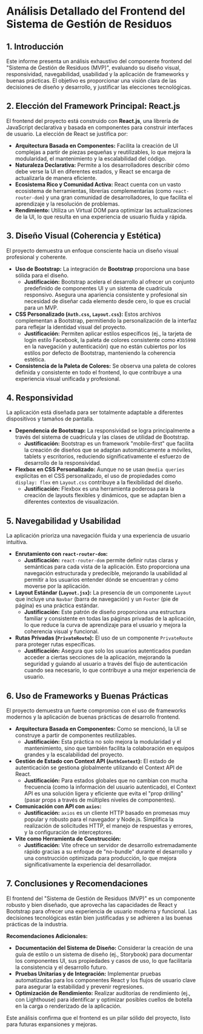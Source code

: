 # Análisis Detallado del Frontend del Sistema de Gestión de Residuos

## 1. Introducción

Este informe presenta un análisis exhaustivo del componente frontend del "Sistema de Gestión de Residuos (MVP)", evaluando su diseño visual, responsividad, navegabilidad, usabilidad y la aplicación de frameworks y buenas prácticas. El objetivo es proporcionar una visión clara de las decisiones de diseño y desarrollo, y justificar las elecciones tecnológicas.

## 2. Elección del Framework Principal: React.js

El frontend del proyecto está construido con **React.js**, una librería de JavaScript declarativa y basada en componentes para construir interfaces de usuario. La elección de React se justifica por:

*   **Arquitectura Basada en Componentes:** Facilita la creación de UI complejas a partir de piezas pequeñas y reutilizables, lo que mejora la modularidad, el mantenimiento y la escalabilidad del código.
*   **Naturaleza Declarativa:** Permite a los desarrolladores describir cómo debe verse la UI en diferentes estados, y React se encarga de actualizarla de manera eficiente.
*   **Ecosistema Rico y Comunidad Activa:** React cuenta con un vasto ecosistema de herramientas, librerías complementarias (como `react-router-dom`) y una gran comunidad de desarrolladores, lo que facilita el aprendizaje y la resolución de problemas.
*   **Rendimiento:** Utiliza un Virtual DOM para optimizar las actualizaciones de la UI, lo que resulta en una experiencia de usuario fluida y rápida.

## 3. Diseño Visual (Coherencia y Estética)

El proyecto demuestra un enfoque consciente hacia un diseño visual profesional y coherente.

*   **Uso de Bootstrap:** La integración de **Bootstrap** proporciona una base sólida para el diseño.
    *   **Justificación:** Bootstrap acelera el desarrollo al ofrecer un conjunto predefinido de componentes UI y un sistema de cuadrícula responsivo. Asegura una apariencia consistente y profesional sin necesidad de diseñar cada elemento desde cero, lo que es crucial para un MVP.
*   **CSS Personalizado (`Auth.css`, `Layout.css`):** Estos archivos complementan a Bootstrap, permitiendo la personalización de la interfaz para reflejar la identidad visual del proyecto.
    *   **Justificación:** Permiten aplicar estilos específicos (ej., la tarjeta de login estilo Facebook, la paleta de colores consistente como `#3b5998` en la navegación y autenticación) que no están cubiertos por los estilos por defecto de Bootstrap, manteniendo la coherencia estética.
*   **Consistencia de la Paleta de Colores:** Se observa una paleta de colores definida y consistente en todo el frontend, lo que contribuye a una experiencia visual unificada y profesional.

## 4. Responsividad

La aplicación está diseñada para ser totalmente adaptable a diferentes dispositivos y tamaños de pantalla.

*   **Dependencia de Bootstrap:** La responsividad se logra principalmente a través del sistema de cuadrícula y las clases de utilidad de Bootstrap.
    *   **Justificación:** Bootstrap es un framework "mobile-first" que facilita la creación de diseños que se adaptan automáticamente a móviles, tablets y escritorios, reduciendo significativamente el esfuerzo de desarrollo de la responsividad.
*   **Flexbox en CSS Personalizado:** Aunque no se usan `@media queries` explícitas en el CSS personalizado, el uso de propiedades como `display: flex` en `Layout.css` contribuye a la flexibilidad del diseño.
    *   **Justificación:** Flexbox es una herramienta poderosa para la creación de layouts flexibles y dinámicos, que se adaptan bien a diferentes contextos de visualización.

## 5. Navegabilidad y Usabilidad

La aplicación prioriza una navegación fluida y una experiencia de usuario intuitiva.

*   **Enrutamiento con `react-router-dom`:**
    *   **Justificación:** `react-router-dom` permite definir rutas claras y semánticas para cada vista de la aplicación. Esto proporciona una navegación estructurada y predecible, mejorando la usabilidad al permitir a los usuarios entender dónde se encuentran y cómo moverse por la aplicación.
*   **Layout Estándar (`Layout.jsx`):** La presencia de un componente `Layout` que incluye una `Navbar` (barra de navegación) y un `Footer` (pie de página) es una práctica estándar.
    *   **Justificación:** Este patrón de diseño proporciona una estructura familiar y consistente en todas las páginas privadas de la aplicación, lo que reduce la curva de aprendizaje para el usuario y mejora la coherencia visual y funcional.
*   **Rutas Privadas (`PrivateRoute`):** El uso de un componente `PrivateRoute` para proteger rutas específicas.
    *   **Justificación:** Asegura que solo los usuarios autenticados puedan acceder a ciertas secciones de la aplicación, mejorando la seguridad y guiando al usuario a través del flujo de autenticación cuando sea necesario, lo que contribuye a una mejor experiencia de usuario.

## 6. Uso de Frameworks y Buenas Prácticas

El proyecto demuestra un fuerte compromiso con el uso de frameworks modernos y la aplicación de buenas prácticas de desarrollo frontend.

*   **Arquitectura Basada en Componentes:** Como se mencionó, la UI se construye a partir de componentes reutilizables.
    *   **Justificación:** Esta práctica no solo mejora la modularidad y el mantenimiento, sino que también facilita la colaboración en equipos grandes y la escalabilidad del proyecto.
*   **Gestión de Estado con Context API (`AuthContext`):** El estado de autenticación se gestiona globalmente utilizando el Context API de React.
    *   **Justificación:** Para estados globales que no cambian con mucha frecuencia (como la información del usuario autenticado), el Context API es una solución ligera y eficiente que evita el "prop drilling" (pasar props a través de múltiples niveles de componentes).
*   **Comunicación con API con `axios`:**
    *   **Justificación:** `axios` es un cliente HTTP basado en promesas muy popular y robusto para el navegador y Node.js. Simplifica la realización de solicitudes HTTP, el manejo de respuestas y errores, y la configuración de interceptores.
*   **Vite como Herramienta de Construcción:**
    *   **Justificación:** Vite ofrece un servidor de desarrollo extremadamente rápido gracias a su enfoque de "no-bundle" durante el desarrollo y una construcción optimizada para producción, lo que mejora significativamente la experiencia del desarrollador.

## 7. Conclusiones y Recomendaciones

El frontend del "Sistema de Gestión de Residuos (MVP)" es un componente robusto y bien diseñado, que aprovecha las capacidades de React y Bootstrap para ofrecer una experiencia de usuario moderna y funcional. Las decisiones tecnológicas están bien justificadas y se adhieren a las buenas prácticas de la industria.

**Recomendaciones Adicionales:**

*   **Documentación del Sistema de Diseño:** Considerar la creación de una guía de estilo o un sistema de diseño (ej., Storybook) para documentar los componentes UI, sus propiedades y casos de uso, lo que facilitaría la consistencia y el desarrollo futuro.
*   **Pruebas Unitarias y de Integración:** Implementar pruebas automatizadas para los componentes React y los flujos de usuario clave para asegurar la estabilidad y prevenir regresiones.
*   **Optimización de Rendimiento:** Realizar auditorías de rendimiento (ej., con Lighthouse) para identificar y optimizar posibles cuellos de botella en la carga o renderizado de la aplicación.

Este análisis confirma que el frontend es un pilar sólido del proyecto, listo para futuras expansiones y mejoras.
